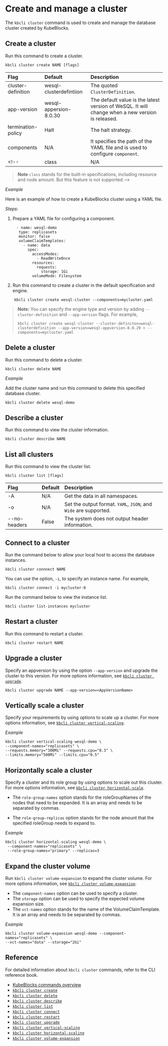 # Create and manage a cluster

The `kbcli cluster` command is used to create and manage the database cluster created by KubeBlocks.

## Create a cluster

Run this command to create a cluster.

```
kbcli cluster create NAME [flags]
```

| **Flag**             |  **Default**              |  **Description**                          |
| :--                  | :--                       |  :--                                      |
| cluster-definition   | wesql-clusterdefintiion   | The quoted `ClusterDefinition`.           |
| app-version          | wesql-appersion-8.0.30    | The default value is the latest version of WeSQL. It will change when a new version is released. |
| termination-policy   | Halt                      | The halt strategy.                        |
| components           | N/A                       | It specifies the path of the YAML file and is used to configure `component`. |
<!--| class                | N/A                       | The smallest class is set as the defalut. |

> **Note**
> `class` stands for the built-in specifications, including resource and node amount. But this feature is not supported.-->

_Example_

Here is an example of how to create a KubeBlocks cluster using a YAML file.

  _Steps_:

  1. Prepare a YAML file for configuring a component. 

```
     - name: wesql-demo
      type: replicasets
      monitor: false
      volumeClaimTemplates:
        - name: data
          spec:
            accessModes:
              - ReadWriteOnce
            resources:
              requests:
                storage: 1Gi
            volumeMode: Filesystem
```

  2. Run this command to create a cluster in the default specification and engine.

```
    kbcli cluster create wesql-cluster --components=mycluster.yaml
```

  > **Note:**
  > You can specify the engine type and version by adding `--cluster-definition` and `--app-version` flags. For example,
  >
  > ```
  > kbcli cluster create wesql-cluster --cluster-definiton=wesql-clusterdefinition --app-version=wesql-appversion-8.0.29 > --components=mycluster.yaml
  > ```

## Delete a cluster

Run this command to delete a cluster.

```
kbcli cluster delete NAME
```

_Example_

Add the cluster name and run this command to delete this specified database cluster.

```
kbcli cluster delete wesql-demo
```

## Describe a cluster

Run this command to view the cluster information.

```
kbcli cluster describe NAME
```

## List all clusters

Run this command to view the cluster list.

```
kbcli cluster list [flags]
```

| **Flag**     |  **Default**  |  **Description**                               |
| :--          | :--           |  :--                                           |
| -A           | N/A           | Get the data in all namespaces.                |
| -o           | N/A           | Set the output format. `YAML`, `JSON`, and `Wide` are supported. |
| --no-headers | False         | The system does not output header information. |

## Connect to a cluster

Run the command below to allow your local host to access the database instances.

```
kbcli cluster connnect NAME
```

You can use the option, `-i`, to specify an instance name. For example, 

```
kbcli cluster connect -i mycluster-0
```

Run the command below to view the instance list.

```
kbcli cluster list-instances mycluster
```

## Restart a cluster

Run this command to restart a cluster.

```
kbcli cluster restart NAME 
```

## Upgrade a cluster

Specify an appversion by using the option `--app-version` and upgrade the cluster to this version. For more options information, see [`kbcli cluster upgrade`](../cli/kbcli_cluster_upgrade.md).

```
kbcli cluster upgrade NAME --app-version=<AppVersionName>
```

## Vertically scale a cluster

Specify your requirements by using options to scale up a cluster. For more options information, see [`kbcli cluster vertical-scaling`](../cli/kbcli_cluster_vertical-scaling.md).

_Example_

```
kbcli cluster vertical-scaling wesql-demo \
--component-names="replicasets" \
--requests.memory="300Mi" --requests.cpu="0.3" \
--limits.memory="500Mi" --limits.cpu="0.5"
```

## Horizontally scale a cluster

Specify a cluster and its role group by using options to scale out this cluster. For more options information, see [`kbcli cluster horizontal-scale`](../cli/kbcli_cluster_horizontal-scaling.md).

- The `role-group-names` option stands for the roleGroupNames of the nodes that need to be expanded. It is an array and needs to be separated by commas.

- The `role-group-replicas` option stands for the node amount that the specified roleGroup needs to expand to.

_Example_

```
kbcli cluster horizontal-scaling wesql-demo \
 --component-names="replicasets" \
 --role-group-names="primary" --replicas=3
```

## Expand the cluster volume

Run `kbcli cluster volume-expansion` to expand the cluster volume. For more options information, see [`kbcli cluster volume-expansion`](../cli/kbcli_cluster_volume-expansion.md).

- The `component-names` option can be used to specify a cluster.
- The `storage` option can be used to specify the expected volume expansion size. 
- The `vct-names` option stands for the name of the VolumeClaimTemplate. It is an array and needs to be separated by commas. 

_Example_

```
kbcli cluster volume-expansion wesql-demo --component-names="replicasets" \
--vct-names="data" --storage="2Gi"
```

## Reference

For detailed information about `kbcli cluster` commands, refer to the CLI reference book.

- [KubeBlocks commands overview](../cli/kubeblocks%20commands%20overview.md)
- [`kbcli cluster create`](../cli/kbcli_cluster_create.md)
- [`kbcli cluster delete`](../cli/kbcli_cluster_delete.md)
- [`kbcli cluster describe`](../cli/kbcli_cluster_describe.md)
- [`kbcli cluster list`](../cli/kbcli_cluster_list.md)
- [`kbcli cluster connect`](../cli/kbcli_cluster_connect.md)
- [`kbcli cluster restart`](../cli/kbcli_cluster_connect.md)
- [`kbcli cluster upgrade`](../cli/kbcli_cluster_upgrade.md)
- [`kbcli cluster vertical-scaling`](../cli/kbcli_cluster_vertical-scaling.md)
- [`kbcli cluster horizontal-scaling`](../cli/kbcli_cluster_horizontal-scaling.md)
- [`kbcli cluster volume-expansion`](../cli/kbcli_cluster_volume-expansion.md)